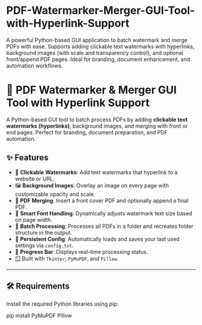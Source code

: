 # PDF-Watermarker-Merger-GUI-Tool-with-Hyperlink-Support
A powerful Python-based GUI application to batch watermark and merge PDFs with ease. Supports adding clickable text watermarks with hyperlinks, background images (with scale and transparency control), and optional front/append PDF pages. Ideal for branding, document enhancement, and automation workflows.
# 📄 PDF Watermarker & Merger GUI Tool with Hyperlink Support

A Python-based GUI tool to batch process PDFs by adding **clickable text watermarks (hyperlinks)**, background images, and merging with front or end pages. Perfect for branding, document preparation, and PDF automation.

## ✨ Features

- 🔗 **Clickable Watermarks**: Add text watermarks that hyperlink to a website or URL.
- 🖼️ **Background Images**: Overlay an image on every page with customizable opacity and scale.
- 📎 **PDF Merging**: Insert a front cover PDF and optionally append a final PDF.
- 🧠 **Smart Font Handling**: Dynamically adjusts watermark text size based on page width.
- 📁 **Batch Processing**: Processes all PDFs in a folder and recreates folder structure in the output.
- 💾 **Persistent Config**: Automatically loads and saves your last used settings via `config.txt`.
- 🧭 **Progress Bar**: Displays real-time processing status.
- 🪟 Built with `Tkinter`, `PyMuPDF`, and `Pillow`.

---

## 🛠️ Requirements

Install the required Python libraries using pip:


pip install PyMuPDF Pillow
